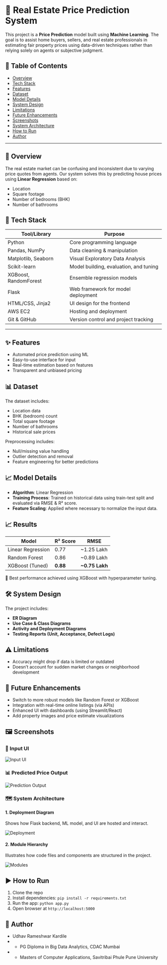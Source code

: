 # 🏡 Real Estate Price Prediction System

This project is a **Price Prediction** model built using **Machine Learning**. The goal is to assist home buyers, sellers, and real estate professionals in estimating fair property prices using data-driven techniques rather than relying solely on agents or subjective judgment.

## 📌 Table of Contents
- [Overview](#overview)
- [Tech Stack](#tech-stack)
- [Features](#features)
- [Dataset](#dataset)
- [Model Details](#model-details)
- [System Design](#system-design)
- [Limitations](#limitations)
- [Future Enhancements](#future-enhancements)
- [Screenshots](#screenshots)
- [System Architecture](#system-architecture)
- [How to Run](#how-to-run)
- [Author](#author)

---

## 📖 Overview

The real estate market can be confusing and inconsistent due to varying price quotes from agents. Our system solves this by predicting house prices using **Linear Regression** based on:
- Location
- Square footage
- Number of bedrooms (BHK)
- Number of bathrooms

## 🧠 Tech Stack

| Tool/Library     | Purpose                                |
|------------------|----------------------------------------|
| Python           | Core programming language              |
| Pandas, NumPy    | Data cleaning & manipulation           |
| Matplotlib, Seaborn | Visual Exploratory Data Analysis    |
| Scikit-learn     | Model building, evaluation, and tuning |
| XGBoost, RandomForest | Ensemble regression models        |
| Flask            | Web framework for model deployment     |
| HTML/CSS, Jinja2 | UI design for the frontend             |
| AWS EC2          | Hosting and deployment                 |
| Git & GitHub     | Version control and project tracking   |

---

## ✨ Features

- Automated price prediction using ML
- Easy-to-use interface for input
- Real-time estimation based on features
- Transparent and unbiased pricing

## 📊 Dataset

The dataset includes:
- Location data
- BHK (bedroom) count
- Total square footage
- Number of bathrooms
- Historical sale prices

Preprocessing includes:
- Null/missing value handling
- Outlier detection and removal
- Feature engineering for better predictions

## 📈 Model Details

- **Algorithm**: Linear Regression
- **Training Process**: Trained on historical data using train-test split and evaluated via RMSE & R² score.
- **Feature Scaling**: Applied where necessary to normalize the input data.

## 📈 Results
| Model             | R² Score | RMSE            |
| ----------------- | -------- | --------------- |
| Linear Regression | 0.77     | \~1.25 Lakh     |
| Random Forest     | 0.86     | \~0.89 Lakh     |
| XGBoost (Tuned)   | **0.88** | **\~0.75 Lakh** |
🚀 Best performance achieved using XGBoost with hyperparameter tuning.

## 🛠️ System Design

The project includes:
- **ER Diagram**
- **Use Case & Class Diagrams**
- **Activity and Deployment Diagrams**
- **Testing Reports (Unit, Acceptance, Defect Logs)**

## ⚠️ Limitations

- Accuracy might drop if data is limited or outdated
- Doesn’t account for sudden market changes or neighborhood development

## 🚀 Future Enhancements

- Switch to more robust models like Random Forest or XGBoost
- Integration with real-time online listings (via APIs)
- Enhanced UI with dashboards (using Streamlit/React)
- Add property images and price estimate visualizations

## 🖼️ Screenshots

### 🔘 Input UI
![Input UI](images/ui.png)

### 📊 Predicted Price Output
![Prediction Output](images/predic.png)

### 🗺️ System Architecture

#### 1. Deployment Diagram
Shows how Flask backend, ML model, and UI are hosted and interact.

![Deployment](images/deployment-diagram.png)

#### 2. Module Hierarchy
Illustrates how code files and components are structured in the project.

![Modules](images/module-hierarchy.png)

## ▶️ How to Run

1. Clone the repo
2. Install dependencies: `pip install -r requirements.txt`
3. Run the app: `python app.py`
4. Open browser at `http://localhost:5000`

## 👤 Author

- Udhav Rameshwar Kardile  
- - PG Diploma in Big Data Analytics, CDAC Mumbai
- - Masters of Computer Applications, Savitribai Phule Pune University

